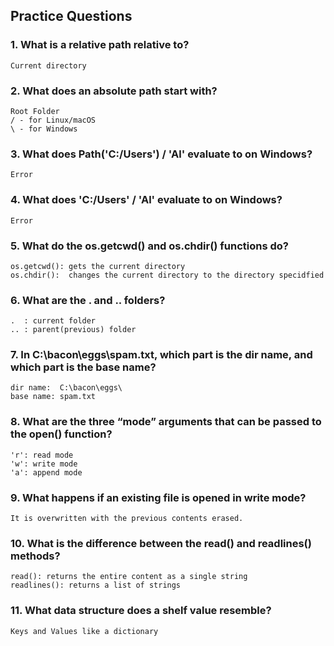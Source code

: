 ## Practice Questions
### 1. What is a relative path relative to?
```
Current directory
```
### 2. What does an absolute path start with?
```
Root Folder
/ - for Linux/macOS
\ - for Windows
```
### 3. What does Path('C:/Users') / 'Al' evaluate to on Windows?
```
Error
```
### 4. What does 'C:/Users' / 'Al' evaluate to on Windows?
```
Error
```
### 5. What do the os.getcwd() and os.chdir() functions do?
```
os.getcwd(): gets the current directory
os.chdir():  changes the current directory to the directory specidfied
```
### 6. What are the . and .. folders?
```
.  : current folder
.. : parent(previous) folder
```
### 7. In C:\bacon\eggs\spam.txt, which part is the dir name, and which part is the base name?
```
dir name:  C:\bacon\eggs\
base name: spam.txt
```
### 8. What are the three “mode” arguments that can be passed to the open() function?
```
'r': read mode 
'w': write mode
'a': append mode
```
### 9. What happens if an existing file is opened in write mode?
```
It is overwritten with the previous contents erased.
```
### 10. What is the difference between the read() and readlines() methods?
```
read(): returns the entire content as a single string
readlines(): returns a list of strings
```
### 11. What data structure does a shelf value resemble?
```
Keys and Values like a dictionary
```
